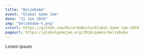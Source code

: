 ```yaml
---
title: "Belzebabe"
event: "Global Game Jam"
date: "31 Jan 2016"
img: "belzebabe-%.png"
srcurl: https://github.com/RicardoBusta/Global-Game-Jam-2016
pageurl: https://globalgamejam.org/2016/games/belzebabe
---
```

Lorem ipsum